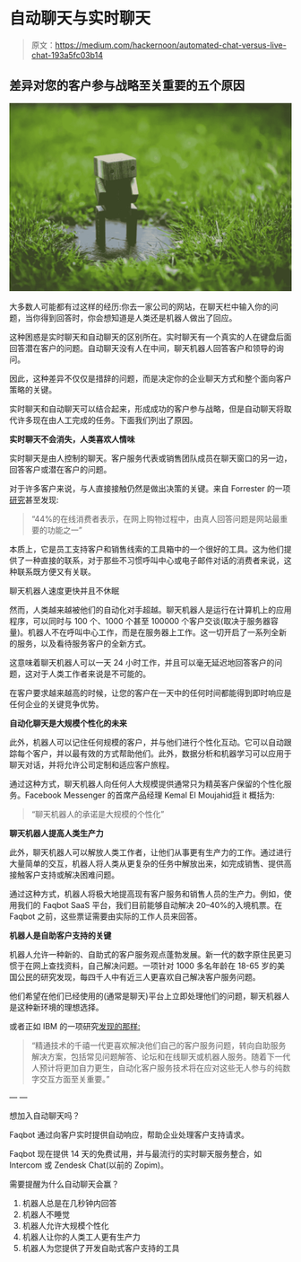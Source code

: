 # 自动聊天与实时聊天

> 原文：<https://medium.com/hackernoon/automated-chat-versus-live-chat-193a5fc03b14>

## **差异对您的客户参与战略至关重要的五个原因**

![](img/7e3fd51228575109e3227c3ae9038e0b.png)

大多数人可能都有过这样的经历:你去一家公司的网站，在聊天栏中输入你的问题，当你得到回答时，你会想知道是人类还是机器人做出了回应。

这种困惑是实时聊天和自动聊天的区别所在。实时聊天有一个真实的人在键盘后面回答潜在客户的问题。自动聊天没有人在中间，聊天机器人回答客户和领导的询问。

因此，这种差异不仅仅是措辞的问题，而是决定你的企业聊天方式和整个面向客户策略的关键。

实时聊天和自动聊天可以结合起来，形成成功的客户参与战略，但是自动聊天将取代许多现在由人工完成的任务。下面我们列出了原因。

**实时聊天不会消失，人类喜欢人情味**

实时聊天是由人控制的聊天。客户服务代表或销售团队成员在聊天窗口的另一边，回答客户或潜在客户的问题。

对于许多客户来说，与人直接接触仍然是做出决策的关键。来自 Forrester 的一项[研究](https://www.forrester.com/report/Making+Proactive+Chat+Work/-/E-RES57054)甚至发现:

> “44%的在线消费者表示，在网上购物过程中，由真人回答问题是网站最重要的功能之一”

本质上，它是员工支持客户和销售线索的工具箱中的一个很好的工具。这为他们提供了一种直接的联系，对于那些不习惯呼叫中心或电子邮件对话的消费者来说，这种联系既方便又有关联。

聊天机器人速度更快并且不休眠

然而，人类越来越被他们的自动化对手超越。聊天机器人是运行在计算机上的应用程序，可以同时与 100 个、1000 个甚至 100000 个客户交谈(取决于服务器容量)。机器人不在呼叫中心工作，而是在服务器上工作。这一切开启了一系列全新的服务，以及看待服务客户的全新方式。

这意味着聊天机器人可以一天 24 小时工作，并且可以毫无延迟地回答客户的问题，这对于人类工作者来说是不可能的。

在客户要求越来越高的时候，让您的客户在一天中的任何时间都能得到即时响应是任何企业的关键竞争优势。

**自动化聊天是大规模个性化的未来**

此外，机器人可以记住任何规模的客户，并与他们进行个性化互动。它可以自动跟踪每个客户，并以最有效的方式帮助他们。此外，数据分析和机器学习可以应用于聊天对话，并将允许公司定制和适应客户旅程。

通过这种方式，聊天机器人向任何人大规模提供通常只为精英客户保留的个性化服务。Facebook Messenger 的首席产品经理 Kemal El Moujahid[将](http://www.businessinsider.com/how-chatbots-could-change-customer-service-over-the-next-5-years-2017-9) it 概括为:

> “聊天机器人的承诺是大规模的个性化”

**聊天机器人提高人类生产力**

此外，聊天机器人可以解放人类工作者，让他们从事更有生产力的工作。通过进行大量简单的交互，机器人将人类从更复杂的任务中解放出来，如完成销售、提供高接触客户支持或解决困难问题。

通过这种方式，机器人将极大地提高现有客户服务和销售人员的生产力。例如，使用我们的 Faqbot SaaS 平台，我们目前能够自动解决 20–40%的入境机票。在 Faqbot 之前，这些票证需要由实际的工作人员来回答。

**机器人是自助客户支持的关键**

机器人允许一种新的、自助式的客户服务观点蓬勃发展。新一代的数字原住民更习惯于在网上查找资料，自己解决问题。一项针对 1000 多名年龄在 18-65 岁的美国公民的研究发现，每四千人中有近三人更喜欢自己解决客户服务问题。

他们希望在他们已经使用的(通常是聊天)平台上立即处理他们的问题，聊天机器人是这种新环境的理想选择。

或者正如 IBM 的一项研究[发现的那样:](https://www.ibm.com/blogs/watson/2017/10/10-reasons-ai-powered-automated-customer-service-future/)

> “精通技术的千禧一代更喜欢解决他们自己的客户服务问题，转向自助服务解决方案，包括常见问题解答、论坛和在线聊天或机器人服务。随着下一代人预计将更加自力更生，自动化客户服务技术将在应对这些无人参与的纯数字交互方面至关重要。”

— —

想加入自动聊天吗？

Faqbot 通过向客户实时提供自动响应，帮助企业处理客户支持请求。

Faqbot 现在提供 14 天的免费试用，并与最流行的实时聊天服务整合，如 Intercom 或 Zendesk Chat(以前的 Zopim)。

需要提醒为什么自动聊天会赢？

1.  机器人总是在几秒钟内回答
2.  机器人不睡觉
3.  机器人允许大规模个性化
4.  机器人让你的人类工人更有生产力
5.  机器人为您提供了开发自助式客户支持的工具
